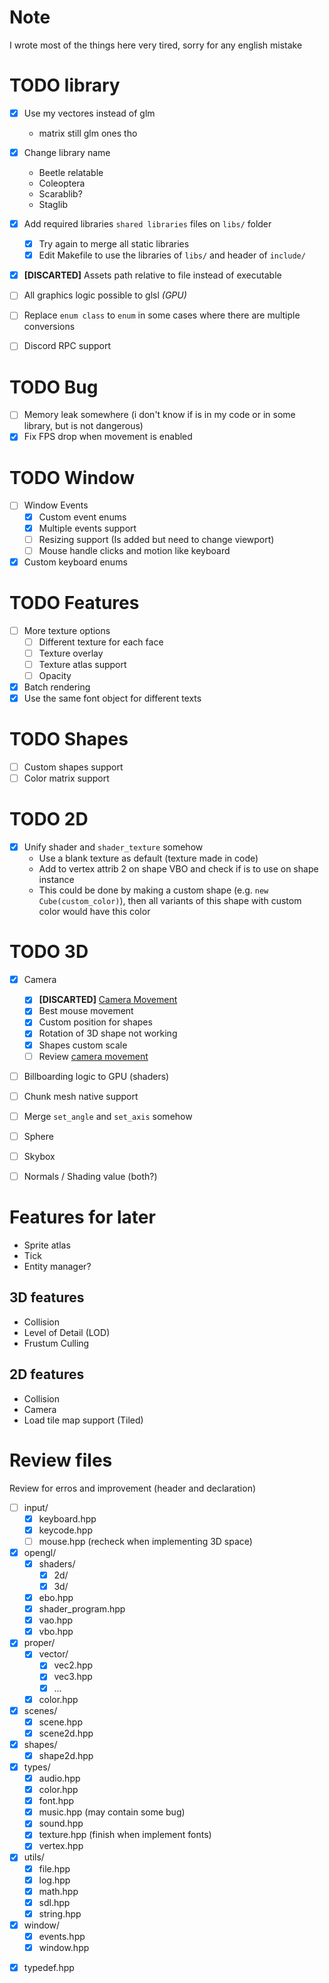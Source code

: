 # Note
I wrote most of the things here very tired, sorry for any english mistake

# TODO library
- [x] Use my vectores instead of glm
	- matrix still glm ones tho
- [x] Change library name
	+ Beetle relatable
	+ Coleoptera
	+ Scarablib?
	+ Staglib
- [x] Add required libraries `shared libraries` files on `libs/` folder
	+ [x] Try again to merge all static libraries
	+ [x] Edit Makefile to use the libraries of `libs/` and header of `include/`
- [x] **[DISCARTED]** Assets path relative to file instead of executable

- [ ] All graphics logic possible to glsl *(GPU)*
- [ ] Replace `enum class` to `enum` in some cases where there are multiple conversions
- [ ] Discord RPC support

# TODO Bug
- [ ] Memory leak somewhere (i don't know if is in my code or in some library, but is not dangerous)
- [X] Fix FPS drop when movement is enabled

# TODO Window
- [ ] Window Events
	+ [X] Custom event enums
	+ [X] Multiple events support
	+ [ ] Resizing support (Is added but need to change viewport)
	+ [ ] Mouse handle clicks and motion like keyboard
- [x] Custom keyboard enums

# TODO Features
- [ ] More texture options
	+ [ ] Different texture for each face
	+ [ ] Texture overlay
	+ [ ] Texture atlas support
	+ [ ] Opacity
- [x] Batch rendering
- [x] Use the same font object for different texts

# TODO Shapes
- [ ] Custom shapes support
- [ ] Color matrix support

# TODO 2D
- [x] Unify shader and `shader_texture` somehow
	+ Use a blank texture as default (texture made in code)
	+ Add to vertex attrib 2 on shape VBO and check if is to use on shape instance
	+ This could be done by making a custom shape (e.g. `new Cube(custom_color)`), then all variants of this shape with custom color would have this color

# TODO 3D
- [x] Camera
	+ [X] **[DISCARTED]** [Camera Movement](https://github.com/vaaako/Vakraft/blob/main/src/main/java/com/magenta/main/Game.java#L121)
	+ [X] Best mouse movement
	+ [X] Custom position for shapes
	+ [X] Rotation of 3D shape not working
	+ [X] Shapes custom scale
	+ [ ] Review [camera movement](https://github.com/swr06/Minecraft/blob/master/Source/Core/Camera.cpp)
- [ ] Billboarding logic to GPU (shaders)
- [ ] Chunk mesh native support
- [ ] Merge `set_angle` and `set_axis` somehow
- [ ] Sphere
- [ ] Skybox
- [ ] Normals / Shading value (both?)


# Features for later
- Sprite atlas
- Tick
- Entity manager?

## 3D features
- Collision
- Level of Detail (LOD)
- Frustum Culling

## 2D features
- Collision
- Camera
- Load tile map support (Tiled)

# Review files
Review for erros and improvement (header and declaration)

- [ ] input/
	+ [x] keyboard.hpp
	+ [x] keycode.hpp
	+ [ ] mouse.hpp (recheck when implementing 3D space)
- [x] opengl/
	+ [x] shaders/
		* [x] 2d/
		* [x] 3d/
	+ [x] ebo.hpp
	+ [x] shader_program.hpp
	+ [x] vao.hpp
	+ [x] vbo.hpp
- [x] proper/
	+ [x] vector/
		* [x] vec2.hpp
		* [x] vec3.hpp
		* [x] ...
	+ [x] color.hpp
- [x] scenes/
	+ [x] scene.hpp
	+ [x] scene2d.hpp
- [x] shapes/
	+ [x] shape2d.hpp
- [x] types/
	+ [x] audio.hpp
	+ [x] color.hpp
	+ [x] font.hpp
	+ [x] music.hpp (may contain some bug)
	+ [x] sound.hpp
	+ [x] texture.hpp (finish when implement fonts)
	+ [x] vertex.hpp
- [x] utils/
	+ [x] file.hpp
	+ [x] log.hpp
	+ [x] math.hpp
	+ [x] sdl.hpp
	+ [x] string.hpp
- [x] window/
	+ [x] events.hpp
	+ [x] window.hpp
+ [x] typedef.hpp
